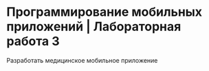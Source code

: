 # Программирование мобильных приложений | Лабораторная работа 3

Разработать медицинское мобильное приложение
